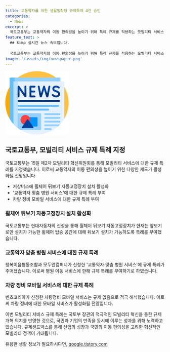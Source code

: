 ```yaml
---
title: 교통약자를 위한 생활밀착형 규제특례 4건 승인
categories:
  - News
excerpt: >
  국토교통부는 교통약자의 이동 편의성을 높이기 위해 특례 규제를 적용하는 모빌리티 서비스 4건을 발표했다. 특히, 저상버스에 휠체어 뒤보기 자동고정장치 설치가 가능하도록 규제를 완화했으며, 교통약자 맞춤 병원 서비스와 차량정비 모바일 서비스에도 규제 특례를 부여했다. 국토부는 규제 샌드박스를 통해 모빌리티 혁신을 촉진하고, 국민과 기업이 만족하는 성과를 만들기 위해 지원할 계획이라고 밝혔다.
feature_text: >
  ## kimp 실시간 뉴스 속보입니다.

  국토교통부는 교통약자의 이동 편의성을 높이기 위해 특례 규제를 적용하는 모빌리티 서비스 4건을 발표했다. 특히, 저상버스에 휠체어 뒤보기 자동고정장치 설치가 가능하도록 규제를 완화했으며, 교통약자 맞춤 병원 서비스와 차량정비 모바일 서비스에도 규제 특례를 부여했다. 국토부는 규제 샌드박스를 통해 모빌리티 혁신을 촉진하고, 국민과 기업이 만족하는 성과를 만들기 위해 지원할 계획이라고 밝혔다.
image: '/assets/img/newspaper.png'
---
```


<p><img src="/assets/img/newspaper.png" alt="kimplant 속보" /></p>

<h2 data-ke-size="size26">국토교통부, 모빌리티 서비스 규제 특례 지정</h2>

<p>국토교통부는 15일 제2차 모빌리티 혁신위원회를 통해 모빌리티 서비스에 대한 규제 특례를 지정했습니다. 이로써 교통약자의 이동 편의성을 높이기 위한 다양한 제도가 활성화될 전망입니다. </p>

<ul>
    <li>저상버스에 휠체어 뒤보기 자동고정장치 설치 활성화</li>
    <li>'교통약자 맞춤 병원 서비스'에 대한 규제 특례 부여</li>
    <li>차량 정비 모바일 서비스에 대한 규제 특례 부여</li>
</ul>

<h3>휠체어 뒤보기 자동고정장치 설치 활성화</h3>

<p data-ke-size="size16">국토교통부는 현대자동차의 신청을 통해 휠체어 뒤보기 자동고정장치가 현재는 앞보기로만 설치가 가능한 휠체어 탑승 공간에 대해 뒤보기 설치가 가능하도록 특례를 부여했습니다.</p>

<h3>교통약자 맞춤 병원 서비스에 대한 규제 특례</h3>

<p data-ke-size="size16">행복이음협동조합과 모두앤컴퍼니가 신청한 '교통약자 맞춤 병원 서비스'에 규제 특례가 주어졌습니다. 이로써 병원 이동 서비스에 한해 규제 특례를 부여하기로 하였습니다.</p>

<h3>차량 정비 모바일 서비스에 대한 규제 특례</h3>

<p data-ke-size="size16">벤츠코리아가 신청한 차량정비 모바일 서비스는 규제 없음으로 적극 해석했습니다. 이로써 차량 정비에 대한 모바일 서비스가 활성화될 전망입니다.</p>

<p>이번 모빌리티 서비스 규제 특례는 국토부 장관의 적극적인 모빌리티 혁신을 통한 규제 개혁 의지를 반영한 것으로, 국민과 기업의 만족을 동시에 이루는 성과를 위해 노력하고 있습니다. 규제샌드박스를 통해 산업의 성장과 국민의 이동 편의성을 고려한 혁신적인 모빌리티 정책이 기대됩니다.</p>
유용한 생활 정보가 필요하시다면, <a href="https://qoogle.tistory.com" rel="dofollow">qoogle.tistory.com</a>


